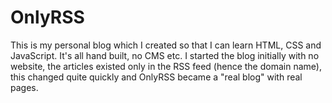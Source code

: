 # OnlyRSS

This is my personal blog which I created so that I can learn HTML, CSS and JavaScript. It's all hand built, no CMS etc. I started the blog initially with no website, the articles existed only in the RSS feed (hence the domain name), this changed quite quickly and OnlyRSS became a "real blog" with real pages.
